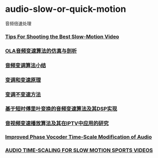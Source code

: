 # audio-slow-or-quick-motion
音频倍速处理

### [Tips For Shooting the Best Slow-Motion Video](http://gizmodo.com/5164508/tips-for-shooting-the-best-slow-motion-video)

### [OLA音频变速算法的仿真与剖析](http://blog.csdn.net/weiqiwu1986/article/details/38366331)

### [音频变调算法小结](http://blog.csdn.net/implfancy/article/details/50396444)

### [变调和变速原理](http://www.cnblogs.com/welen/p/3782896.html)

### [变调不变速方法](http://www.cnblogs.com/welen/p/3284640.html)

### [基于短时傅里叶变换的音频变速算法及其DSP实现](https://wenku.baidu.com/view/1d84cd4425c52cc58ad6be22.html)

### [音视频变速播放算法及其在IPTV中应用的研究](http://xueshu.baidu.com/s?wd=paperuri%3A%280dbae6d183bedccfd0a16587023648f9%29&filter=sc_long_sign&tn=SE_xueshusource_2kduw22v&sc_vurl=http%3A%2F%2Fwww.doc88.com%2Fp-093375801749.html&ie=utf-8&sc_us=15683795071094229900)

### [Improved Phase Vocoder Time-Scale Modification of Audio](http://ai2-s2-pdfs.s3.amazonaws.com/0e4c/1fae5056859a18211510a6d579989d29951e.pdf)

### [AUDIO TIME-SCALING FOR SLOW MOTION SPORTS VIDEOS](http://tcts.fpms.ac.be/publications/papers/2013/dafx2013_slowdio.pdf)





